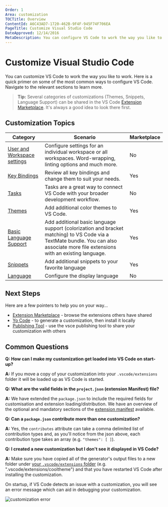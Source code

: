 ```yaml
---
Order: 1
Area: customization
TOCTitle: Overview
ContentId: A6C43AD7-1720-462B-9F4F-945F74F706EA
PageTitle: Customize Visual Studio Code
DateApproved: 12/14/2016
MetaDescription: You can configure VS Code to work the way you like to work.  Here is a quick primer on some of the most common ways to configure VS Code.
---
```



# Customize Visual Studio Code

You can customize VS Code to work the way you like to work.  Here is a quick primer on some of the most common ways to configure VS Code.  Navigate to the relevant sections to learn more.

>**Tip:** Several categories of customizations (Themes, Snippets, Language Support) can be shared in the VS Code [Extension Marketplace](/docs/editor/extension-gallery.md).  It's always a good idea to look there first.

## Customization Topics

**Category**|**Scenario**|**Marketplace**
------------|------------|-----------
[User and Workspace settings](/docs/customization/userandworkspace.md)|Configure settings for an individual workspace or all workspaces.  Word-wrapping, linting options and much more.|No
[Key Bindings](/docs/customization/keybindings.md)| Review all key bindings and change them to suit your needs.|Yes
[Tasks](/docs/editor/tasks.md)|Tasks are a great way to connect VS Code with your broader development workflow.|No
[Themes](/docs/customization/themes.md)| Add additional color themes to VS Code.|Yes 
[Basic Language Support](/docs/customization/colorizer.md)| Add additional basic language support (colorization and bracket matching) to VS Code via a TextMate bundle.  You can also associate more file extensions with an existing language.|Yes
[Snippets](/docs/customization/userdefinedsnippets.md)|Add additional snippets to your favorite language|Yes
[Language](/docs/customization/locales.md)|Configure the display language|No


## Next Steps

Here are a few pointers to help you on your way...

* [Extension Marketplace](/docs/editor/extension-gallery.md) - browse the extensions others have shared
* [Yo Code](/docs/tools/yocode.md) -  to generate a customization, then install it locally
* [Publishing Tool](/docs/tools/vscecli.md) - use the vsce publishing tool to share your customization with others


## Common Questions

**Q: How can I make my customization get loaded into VS Code on start-up?**

**A:** If you move a copy of your customization into your `.vscode/extensions` folder it will be loaded up as VS Code is started.

**Q: What are the valid fields in the `project.json` (extension Manifest) file?**

**A:** We have extended the `package.json` to include the required fields for customisation and extension loading/distribution.  We have an overview of the optional and mandatory sections of the [extension manifest](/docs/extensionAPI/extension-manifest.md) available.

**Q: Can a `package.json` contribute more than one customization?**

**A:** Yes, the `contributes` attribute can take a comma delimited list of contribution types and, as you'll notice from the json above, each contribution type takes an array (e.g. `"themes": [ ]`).

**Q: I created a new customization but I don't see it displayed in VS Code?**

**A:** Make sure you have copied all of the generator's output files to a new folder under [your `.vscode/extensions` folder](/docs/extensions/install-extension.md#your-extensions-folder) (e.g. ".vscode/extensions/cooltheme") and that you have restarted VS Code after installing the customization.

On startup, if VS Code detects an issue with a customization, you will see an error message which can aid in debugging your customization.

![customization error](images/overview/error.png)
